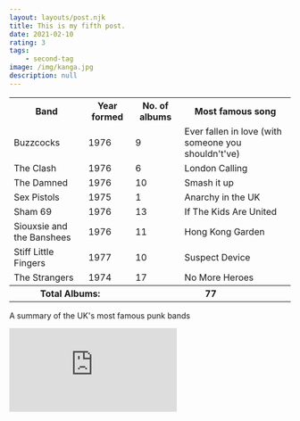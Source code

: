 ```yaml
---
layout: layouts/post.njk
title: This is my fifth post.
date: 2021-02-10
rating: 3
tags: 
    - second-tag
image: /img/kanga.jpg
description: null
---
```

<div id="table">            
    <table class="tftable">
    <tbody><tr><th>Band</th><th>Year formed</th><th>No. of albums</th><th>Most famous song</th></tr>
    <tr id="r1"><td>Buzzcocks</td><td>1976</td><td>9</td><td>Ever fallen in love (with someone you shouldn't've)</td></tr>
    <tr id="r2"><td>The Clash</td><td>1976</td><td>6</td><td>London Calling</td></tr>
    <tr id="r3"><td>The Damned</td><td>1976</td><td>10</td><td>Smash it up</td></tr>
    <tr id="r4"><td>Sex Pistols</td><td>1975</td><td>1</td><td>Anarchy in the UK</td></tr>
    <tr id="r5"><td>Sham 69</td><td>1976</td><td>13</td><td>If The Kids Are United</td></tr>
    <tr id="r6"><td>Siouxsie and the Banshees</td><td>1976</td><td>11</td><td>Hong Kong Garden</td></tr>
    <tr id="r7"><td>Stiff Little Fingers</td><td>1977</td><td>10</td><td>Suspect Device</td></tr>
    <tr id="r8"><td>The Strangers</td><td>1974</td><td>17</td><td>No More Heroes</td></tr>
    <tr><th id="total" colspan="2"> Total Albums:</th><th id="totalnum" colspan="2">77</th></tr>
    </tbody></table>  
    <p id="tbtitle">A summary of the UK's most famous punk bands </p>
</div>

<div class="col-md-8  iframe-container">
    <iframe class="d-block w-100" src="https://www.youtube.com/embed/nVrdXUHvsF0?start=14" frameborder="0" allow="accelerometer; autoplay; clipboard-write; encrypted-media; gyroscope; picture-in-picture" allowfullscreen=""></iframe>
</div>

